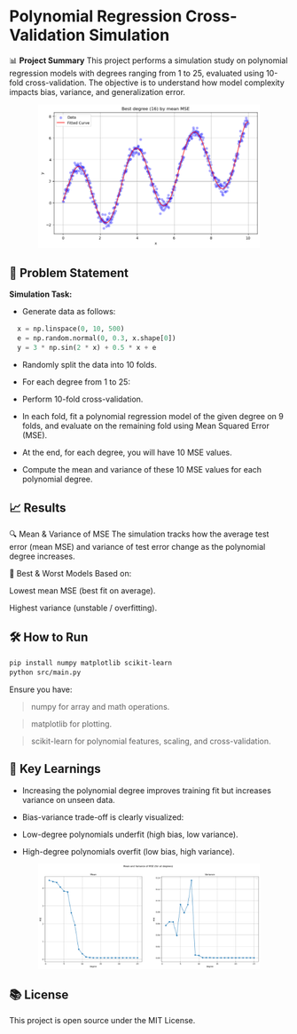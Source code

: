 # Polynomial Regression Cross-Validation Simulation

📊 **Project Summary**
This project performs a simulation study on polynomial regression models with degrees ranging from 1 to 25, evaluated using 10-fold cross-validation. The objective is to understand how model complexity impacts bias, variance, and generalization error.
<p align="center">
  <img src="images/image.png" alt="Description" width="400"/>
</p>



## 🚀 Problem Statement

**Simulation Task:**
- Generate data as follows:
```python
  x = np.linspace(0, 10, 500)
  e = np.random.normal(0, 0.3, x.shape[0])
  y = 3 * np.sin(2 * x) + 0.5 * x + e
```
- Randomly split the data into 10 folds.

- For each degree from 1 to 25:

- Perform 10-fold cross-validation.

- In each fold, fit a polynomial regression model of the given degree on 9 folds, and evaluate on the remaining fold using Mean Squared Error (MSE).

- At the end, for each degree, you will have 10 MSE values.

- Compute the mean and variance of these 10 MSE values for each polynomial degree.

## 📈 Results
🔍 Mean & Variance of MSE
The simulation tracks how the average test error (mean MSE) and variance of test error change as the polynomial degree increases.

🥇 Best & Worst Models
Based on:

Lowest mean MSE (best fit on average).

Highest variance (unstable / overfitting).

## 🛠 How to Run
```bash
pip install numpy matplotlib scikit-learn
python src/main.py
```
Ensure you have:

> numpy for array and math operations.

> matplotlib for plotting.

> scikit-learn for polynomial features, scaling, and cross-validation.

## 📝 Key Learnings
- Increasing the polynomial degree improves training fit but increases variance on unseen data.

- Bias-variance trade-off is clearly visualized:

- Low-degree polynomials underfit (high bias, low variance).

- High-degree polynomials overfit (low bias, high variance).
<p align="center">
  <img src="images/bias_variance.png" alt="Description" width="400"/>
</p>

## 📚 License
This project is open source under the MIT License.

